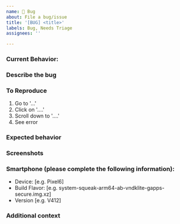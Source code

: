 ```yaml
---
name: 🐞 Bug
about: File a bug/issue
title: '[BUG] <title>'
labels: Bug, Needs Triage
assignees: ''

---
```


<!--
Note: Please search to see if an issue already exists for the bug you encountered.
-->

### Current Behavior:
<!-- A concise description of what you're experiencing. -->  
  
### Describe the bug
<!-- A clear and concise description of what the bug is. --> 

### To Reproduce
<!-- Steps to reproduce the behavior: --> 
1. Go to '...'
2. Click on '....'
3. Scroll down to '....'
4. See error

### Expected behavior
<!-- A clear and concise description of what you expected to happen. --> 

### Screenshots
<!-- If applicable, add screenshots to help explain your problem. --> 

### Smartphone (please complete the following information):
 - Device: [e.g. Pixel6]
 - Build Flavor: [e.g. system-squeak-arm64-ab-vndklite-gapps-secure.img.xz]
 - Version [e.g. V412]

### Additional context
<!-- Add any other context about the problem here. --> 
